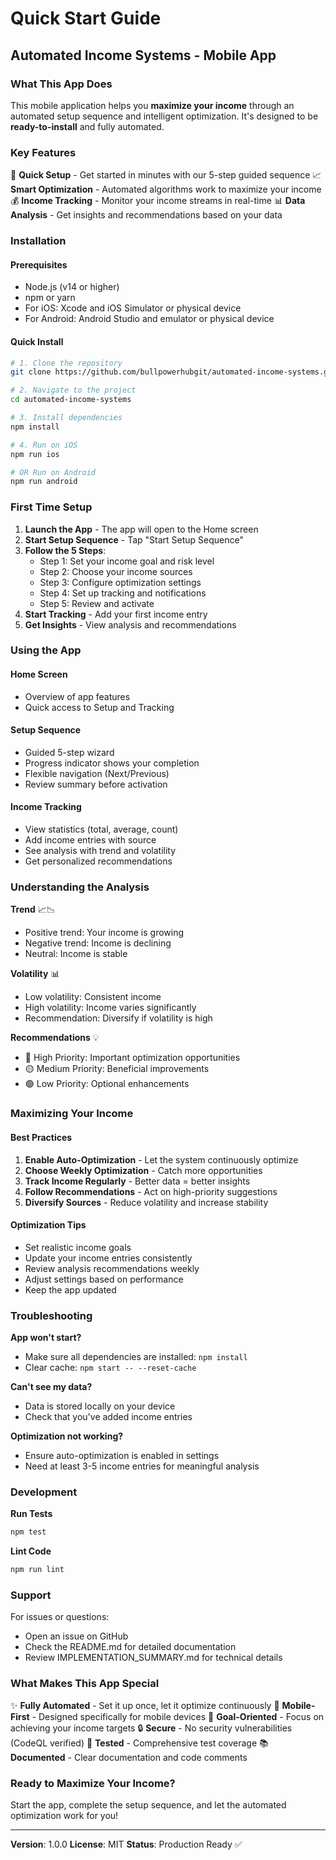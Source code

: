 # Quick Start Guide

## Automated Income Systems - Mobile App

### What This App Does

This mobile application helps you **maximize your income** through an automated setup sequence and intelligent optimization. It's designed to be **ready-to-install** and fully automated.

### Key Features

🚀 **Quick Setup** - Get started in minutes with our 5-step guided sequence
📈 **Smart Optimization** - Automated algorithms work to maximize your income
💰 **Income Tracking** - Monitor your income streams in real-time
📊 **Data Analysis** - Get insights and recommendations based on your data

### Installation

#### Prerequisites
- Node.js (v14 or higher)
- npm or yarn
- For iOS: Xcode and iOS Simulator or physical device
- For Android: Android Studio and emulator or physical device

#### Quick Install

```bash
# 1. Clone the repository
git clone https://github.com/bullpowerhubgit/automated-income-systems.git

# 2. Navigate to the project
cd automated-income-systems

# 3. Install dependencies
npm install

# 4. Run on iOS
npm run ios

# OR Run on Android
npm run android
```

### First Time Setup

1. **Launch the App** - The app will open to the Home screen
2. **Start Setup Sequence** - Tap "Start Setup Sequence"
3. **Follow the 5 Steps**:
   - Step 1: Set your income goal and risk level
   - Step 2: Choose your income sources
   - Step 3: Configure optimization settings
   - Step 4: Set up tracking and notifications
   - Step 5: Review and activate
4. **Start Tracking** - Add your first income entry
5. **Get Insights** - View analysis and recommendations

### Using the App

#### Home Screen
- Overview of app features
- Quick access to Setup and Tracking

#### Setup Sequence
- Guided 5-step wizard
- Progress indicator shows your completion
- Flexible navigation (Next/Previous)
- Review summary before activation

#### Income Tracking
- View statistics (total, average, count)
- Add income entries with source
- See analysis with trend and volatility
- Get personalized recommendations

### Understanding the Analysis

**Trend** 📈📉
- Positive trend: Your income is growing
- Negative trend: Income is declining
- Neutral: Income is stable

**Volatility** 📊
- Low volatility: Consistent income
- High volatility: Income varies significantly
- Recommendation: Diversify if volatility is high

**Recommendations** 💡
- 🔴 High Priority: Important optimization opportunities
- 🟡 Medium Priority: Beneficial improvements
- 🟢 Low Priority: Optional enhancements

### Maximizing Your Income

#### Best Practices
1. **Enable Auto-Optimization** - Let the system continuously optimize
2. **Choose Weekly Optimization** - Catch more opportunities
3. **Track Income Regularly** - Better data = better insights
4. **Follow Recommendations** - Act on high-priority suggestions
5. **Diversify Sources** - Reduce volatility and increase stability

#### Optimization Tips
- Set realistic income goals
- Update your income entries consistently
- Review analysis recommendations weekly
- Adjust settings based on performance
- Keep the app updated

### Troubleshooting

**App won't start?**
- Make sure all dependencies are installed: `npm install`
- Clear cache: `npm start -- --reset-cache`

**Can't see my data?**
- Data is stored locally on your device
- Check that you've added income entries

**Optimization not working?**
- Ensure auto-optimization is enabled in settings
- Need at least 3-5 income entries for meaningful analysis

### Development

**Run Tests**
```bash
npm test
```

**Lint Code**
```bash
npm run lint
```

### Support

For issues or questions:
- Open an issue on GitHub
- Check the README.md for detailed documentation
- Review IMPLEMENTATION_SUMMARY.md for technical details

### What Makes This App Special

✨ **Fully Automated** - Set it up once, let it optimize continuously
📱 **Mobile-First** - Designed specifically for mobile devices
🎯 **Goal-Oriented** - Focus on achieving your income targets
🔒 **Secure** - No security vulnerabilities (CodeQL verified)
🧪 **Tested** - Comprehensive test coverage
📚 **Documented** - Clear documentation and code comments

### Ready to Maximize Your Income?

Start the app, complete the setup sequence, and let the automated optimization work for you!

---

**Version**: 1.0.0
**License**: MIT
**Status**: Production Ready ✅
